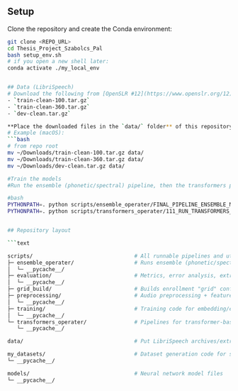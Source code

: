 ## Setup
Clone the repository and create the Conda environment:
```bash
git clone <REPO_URL>
cd Thesis_Project_Szabolcs_Pal
bash setup_env.sh
# if you open a new shell later:
conda activate ./my_local_env


## Data (LibriSpeech)
# Download the following from [OpenSLR #12](https://www.openslr.org/12):
- `train-clean-100.tar.gz`
- `train-clean-360.tar.gz`
- `dev-clean.tar.gz`

**Place the downloaded files in the `data/` folder** of this repository and extract them **there**. 
# Example (macOS):
```bash
# from repo root
mv ~/Downloads/train-clean-100.tar.gz data/
mv ~/Downloads/train-clean-360.tar.gz data/
mv ~/Downloads/dev-clean.tar.gz data/

#Train the models
#Run the ensemble (phonetic/spectral) pipeline, then the transformers pipeline:

#bash
PYTHONPATH=. python scripts/ensemble_operater/FINAL_PIPELINE_ENSEMBLE_MODELS.py
PYTHONPATH=. python scripts/transformers_operater/111_RUN_TRANSFORMERS_PIPELINE.py


## Repository layout

```text

scripts/                                # All runnable pipelines and utils
├─ ensemble_operater/                   # Runs ensemble (phonetic/spectral) pipelines
│  └─ __pycache__/                      
├─ evaluation/                          # Metrics, error analysis, extractor functions
│  └─ __pycache__/                      
├─ grid_build/                          # Builds enrollment "grid" configs (e.g., 10s_10i, 20s_20i)
├─ preprocessing/                       # Audio preprocessing + feature extraction                             
│  └─ __pycache__/                      
├─ training/                            # Training code for embedding/ensemble components
│  └─ __pycache__/                      
└─ transformers_operater/               # Pipelines for transformer-based models
   └─ __pycache__/                      

data/                                   # Put LibriSpeech archives/extracted folders here 

my_datasets/                            # Dataset generation code for speaker embedding models
└─ __pycache__/                         

models/                                 # Neural network model files
└─ __pycache__/                         



